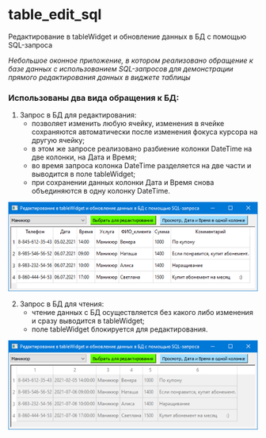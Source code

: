 # table_edit_sql
Редактирование в tableWidget и обновление данных в БД с помощью SQL-запроса

_Небольшое оконное приложение, в котором реализовано обращение к базе данных с использованием SQL-запросов для демонстрации прямого редактирования данных в виджете таблицы_

### Использованы два вида обращения к БД:

1) Запрос в БД для редактирования:
    * позволяет изменить любую ячейку, изменения в ячейке сохраняются автоматически после изменения фокуса курсора на другую ячейку;
    * в этом же запросе реализовано разбиение колонки DateTime на две колонки, на Дата и Время;
    * во время запроса колонка DateTime разделяется на две части и выводится в поле tableWidget;
    * при сохранении данных колонки Дата и Время снова объединяются в одну колонку DateTime.

![Image alt](https://github.com/da-fomin/table_edit_sql/blob/master/image/Edit.png)


2) Запрос в БД для чтения:
    * чтение данных с БД осуществляется без какого либо изменения и сразу выводится в tableWidget;
    * поле tableWidget блокируется для редактирования.

![Image alt](https://github.com/da-fomin/table_edit_sql/blob/master/image/Read.png)